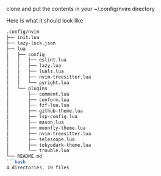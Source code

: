clone and put the contents in your ~/.config/nvim directory

Here is what it should look like
```bash
.config/nvim
├── init.lua
├── lazy-lock.json
├── lua
│   ├── config
│   │   ├── eslint.lua
│   │   ├── lazy.lua
│   │   ├── luals.lua
│   │   ├── nvim-treesitter.lua
│   │   └── pyright.lua
│   └── plugins
│       ├── comment.lua
│       ├── conform.lua
│       ├── fzf-lua.lua
│       ├── github-theme.lua
│       ├── lsp-config.lua
│       ├── mason.lua
│       ├── moonfly-theme.lua
│       ├── nvim-treesitter.lua
│       ├── telescope.lua
│       ├── tokyodark-theme.lua
│       └── trouble.lua
└── README.md
```bash
4 directories, 19 files

